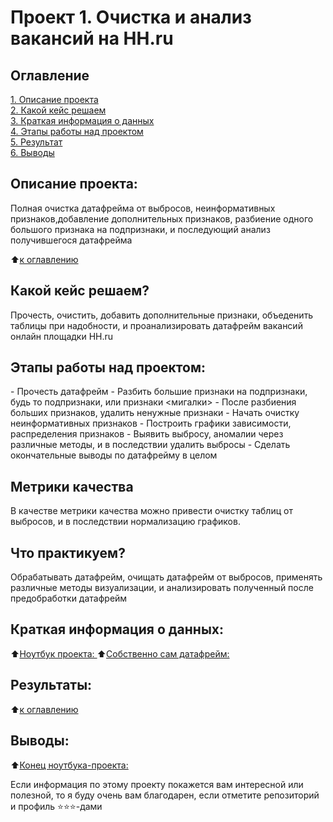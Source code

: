 # Проект 1. Очистка и анализ вакансий на HH.ru

## Оглавление  
[1. Описание проекта](#about)  
[2. Какой кейс решаем](#case)  
[3. Краткая информация о данных](#data_info)  
[4. Этапы работы над проектом](#requirements)  
[5. Результат](#results)    
[6. Выводы](#finaly) 

<h2 id="about">Описание проекта:</h2>
Полная очистка датафрейма от выбросов, неинформативных признаков,добавление дополнительных признаков, разбиение одного большого признака на подпризнаки, и последующий анализ получившегося датафрейма

:arrow_up:[к оглавлению](https://github.com/Mekhty111/SF_DS_homework/blob/main/project_0/README.md)


<h2 id="case">Какой кейс решаем?</h2>
Прочесть, очистить, добавить дополнительные признаки, объеденить таблицы при надобности, и проанализировать датафрейм вакансий онлайн площадки HH.ru

<h2 id="requirements">Этапы работы над проектом:</h2>
- Прочесть датафрейм
- Разбить большие признаки на подпризнаки, будь то подпризнаки, или признаки <мигалки>
- После разбиения больших признаков, удалить ненужные признаки
- Начать очистку неинформативных признаков
- Построить графики зависимости, распределения признаков
- Выявить выбросу, аномалии через различные методы, и в последствии удалить выбросы
- Сделать окончательные выводы по датафрейму в целом

  
<h2 id="metrics">Метрики качества</h2>
В качестве метрики качества можно привести очистку таблиц от выбросов, и в последствии нормализацию графиков.

<h2 id="practise">Что практикуем?</h2>
Обрабатывать датафрейм, очищать датафрейм от выбросов, применять различные методы визуализации, и анализировать полученный после предобработки датафрейм


<h2 id="data_info">Краткая информация о данных:</h2>

:arrow_up:[Ноутбук проекта: ](PROJECT_1/Project-1._Ноутбук-шаблон.ipynb)
:arrow_up:[Собственно сам датафрейм: ](https://drive.google.com/file/d/1Ixg_5IV1MyV3mtBbwKQ98YK2N-d3wbMZ/view?usp=sharing)

<h2 id="results">Результаты: </h2>  

:arrow_up:[к оглавлению](https://github.com/Mekhty111/SF_DS_homework/blob/main/project_0/README.md)


<h2 id="finaly">Выводы: </h2>

:arrow_up:[Конец ноутбука-проекта: ](PROJECT_1/Project-1._Ноутбук-шаблон.ipynb)


Если информация по этому проекту покажется вам интересной или полезной, то я буду очень вам благодарен, если отметите репозиторий и профиль ⭐️⭐️⭐️-дами
